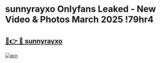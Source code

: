 # sunnyrayxo Onlyfans Leaked - New Video & Photos March 2025 !79hr4

# <h2><a href="https://yoozyy.iuczelnia.edu.pl?title=sunnyrayxo&ref=79hr4">🔗👉 🔴 sunnyrayxo</a></h2>

[![acn](https://github.com/user-attachments/assets/0f9c940e-d8b0-45ae-aac7-cd30a18b3e1c)](https://yoozyy.iuczelnia.edu.pl?title=sunnyrayxo&ref=79hr4)

